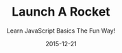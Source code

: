 ---
title: "Launch A Rocket"
subtitle: "Learn JavaScript Basics The Fun Way!"
description: "In this class you’ll learn the basics of JavaScript, and how to add logic, interaction and animation to your web projects. You’ll see how JavaScript interacts with HTML and CSS."
external_url: https://heyrich.net/launch-a-rocket
date: 2015-12-21
image: "img/launch-a-rocket.jpg"
background_color: "#5bdff6"
categories: ['Coding']
tags: ['JavaScript', 'Interaction Design']
type: ['Course']
---